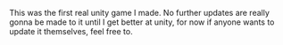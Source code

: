 This was the first real unity game I made. No further updates are really gonna be made to it until I get better at unity, for now if anyone wants to update it themselves, feel free to.